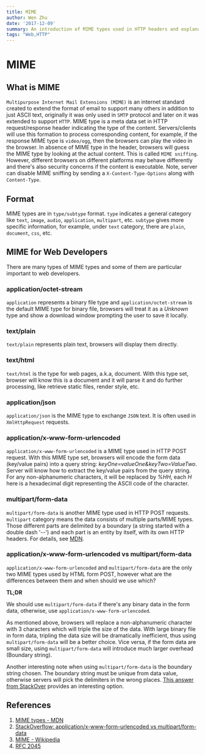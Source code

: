 ```yaml
---
title: MIME
author: Wen Zhu
date: '2017-12-09'
summary: An introduction of MIME types used in HTTP headers and explanation of several important MIME types for web developers.
tags: "Web,HTTP"
---
```


# MIME

## What is MIME
`Multipurpose Internet Mail Extensions (MIME)` is an internet standard created to extend the format of email to support many others in addition to just ASCII text, originally it was only used in `SMTP` protocol and later on it was extended to support `HTTP`. MIME type is a meta data set in HTTP request/response header indicating the type of the content. Servers/clients will use this formation to process corresponding content, for example, if the response MIME type is `video/ogg`, then the browsers can play the video in the browser. In absence of MIME type in the header, browsers will guess the MIME type by looking at the actual content. This is called `MIME sniffing`. However, different browsers on different platforms may behave differently and there's also security concerns if the content is executable. Note, server can disable MIME sniffing by sending a `X-Content-Type-Options` along with `Content-Type`.

## Format

MIME types are in `type/subtype` format. `type` indicates a general category like `text`, `image`, `audio`, `application`, `multipart`, etc. `subtype` gives more specific information, for example, under `text` category, there are `plain`, `document`, `css`, etc.

## MIME for Web Developers

There are many types of MIME types and some of them are particular important to web developers.

### application/octet-stream

`application` represents a binary file type and `application/octet-stream` is the default MIME type for binary file, browsers will treat it as a *Unknown* type and show a download window prompting the user to save it locally.

### text/plain

`text/plain` represents plain text, browsers will display them directly.

### text/html

`text/html` is the type for web pages, a.k.a, document. With this type set, browser will know this is a document and it will parse it and do further processing, like retrieve static files, render style, etc.

### application/json

`application/json` is the MIME type to exchange `JSON` text. It is often used in `XmlHttpRequest` requests.

### application/x-www-form-urlencoded

`application/x-www-form-urlencoded` is a MIME type used in HTTP POST request. With this MIME type set, browsers will encode the form data (key/value pairs) into a query string: *keyOne=valueOne&keyTwo=ValueTwo*. Server will know how to extract the key/value pairs from the query string. For any non-alphanumeric characters, it will be replaced by *%HH*, each *H* here is a hexadecimal digit representing the ASCII code of the character.

### multipart/form-data

`multipart/form-data` is another MIME type used in HTTP POST requests. `multipart` category means the data consists of multiple parts/MIME types.  Those different parts are delimited by a boundary (a string started with a double dash '--') and each part is an entity by itself, with its own HTTP headers. For details, see [MDN](https://developer.mozilla.org/en-US/docs/Web/HTTP/Basics_of_HTTP/MIME_types#Important_MIME_types_for_Web_developers).

### application/x-www-form-urlencoded vs multipart/form-data

`application/x-www-form-urlencoded` and `multipart/form-data` are the only two MIME types used by HTML form POST, however what are the differences between them and when should we use which?

**TL;DR**

We should use `multipart/form-data` if there's any binary data in the form data, otherwise, use `application/x-www-form-urlencoded`.

As mentioned above, browsers will replace a non-alphanumeric character with 3 characters which will triple the size of the data. With large binary file in form data, tripling the data size will be dramatically inefficient, thus using `multipart/form-data` will be a better choice. Vice versa, if the form data are small size, using `multipart/form-data` will introduce much larger overhead (Boundary string).

Another interesting note when using `multipart/form-data` is the boundary string chosen. The boundary string must be unique from data value, otherwise servers will pick the delimiters in the wrong places.  [This answer from StackOver](https://stackoverflow.com/a/23152871) provides an interesting option.

## References

1. [MIME types - MDN](https://developer.mozilla.org/en-US/docs/Web/HTTP/Basics_of_HTTP/MIME_types)
1. [StackOverflow: application/x-www-form-urlencoded vs multipart/form-data](https://stackoverflow.com/questions/4007969/application-x-www-form-urlencoded-or-multipart-form-data)
1. [MIME - Wikipedia](https://en.wikipedia.org/wiki/MIME)
1. [RFC 2045](https://tools.ietf.org/html/rfc2045)